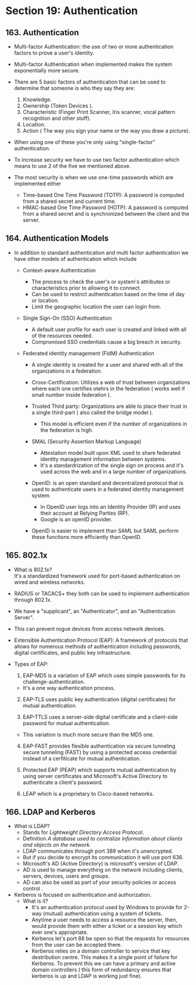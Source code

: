 # Section 19: Authentication  

## 163. Authentication  

* Multi-factor Authentication: the use of two or more authentication factors to prove a user's identity.
* Multi-factor Authentication when implemented makes the system exponentially more secure.  


* There are 5 basic factors of authentication that can be used to determine that someone is who they say they are:  
  1. Knowledge.
  2. Ownership (Token Devices ).
  3. Characteristic (Finger Print Scanner, Iris scanner, vocal pattern recognition and other stuff).
  4. Location.
  5. Action ( The way you sign your name or the way you draw a picture).  

* When using one of these you're only using "single-factor" authentication.  
* To increase security we have to use two factor authentication which means to use 2 of the five we mentioned above.
* The most security is when we use one-time passwords which are implemented either  
  * Time-based One Time Password (TOTP): A password is computed from a shared secret and current time.  
  * HMAC-based One Time Password (HOTP): A password is computed from a shared secret and is synchronized between the client and the server.  

## 164. Authentication Models  

* In addition to standard authentication and multi factor authentication we have other models of authentication which include  

  * Context-aware Authentication  
    * The process to check the user's or system's attributes or characteristics prior to allowing it to connect.
    * Can be used to restrict authentication based on the time of day or location.
    * Limit the geographic location the user can login from.  

  * Single Sign-On (SSO) Authentication
    * A default user profile for each user is created and linked with all of the resources needed.  
    * Compromised SSO credentials cause a big breach in security.

  * Federated identity management (FIdM) Authentication  
    * A single identity is created for a user and shared with all of the organizations in a federation.  
    * Cross-Certification: Utilizes a web of trust between organizations where each one certifies otehrs in the federation ( works well if small number inside federation ).  
    * Trusted Third party: Organizations are able to place their trust in a single third-part ( also called the bridge model ).
      * This model is  efficient even if the number of organizations in the federation is high.  

    * SMAL (Security Assertion Markup Language)  
      * Attestation model built upon XML used to share federated identity management information between systems.  
      * It's a standardrization of the single sign on process and it's used across the web and in a large number of organizations.  
    * OpenID: is an open standard and decentralized protocol that is used to authenticate users in a federated identity management system.
      * In OpenID user logs into an Identity Provider (IP) and uses their account at Relying Parties (RP).
      * Google is an openID provider.  
    * OpenID is easier to implement than SAML but SAML perform these functions more efficiently than OpenID.  

## 165. 802.1x  

* What is 802.1x?  
It's a standardized framework used for port-based authentication on wired and wireless networks.  

* RADIUS or TACACS+  they both can be used to implement authentication through 802.1x.
* We have a "supplicant", an "Authenticator", and an "Authentication Server". 
* This can prevent rogue devices from access network devices.  
* Extensible Authentication Protocol (EAP): A framework of protocols that allows for numerous methods of authentication including passwords, digital certificates, and public key infrastructure.  
* Types of EAP:  
  1. EAP-MD5 is a variation of EAP which uses simple passwords for its challenge-authentication.
  * It's a one way authentication process.  

  2. EAP-TLS uses public key authentication (digital certificates) for mutual authentication. 

  3. EAP-TTLS uses a server-side digital certificate and a client-side password for mutual authentication.
  * This variation is much more secure than the MD5 one.

  4. EAP-FAST provides flexible authentication via secure tunneling secure tunneling (FAST) by using  a protected access credential instead of a cerfiticate for mutual authentication.  


  5. Protected EAP (PEAP) which supports mutual authentication by using server certificates and Microsoft's Active Directory to authenticate a client's password. 

  6. LEAP which is a proprietary to Cisco-based networks.  

## 166. LDAP and Kerberos  

* What is LDAP?  
  * Stands for *Lightweight Directory Access Protocol*.
  * Definition *A database used to centralize information about clients and objects on the network*.  
  * LDAP communicates through port 389 when it's unencrypted.
  * But if you decide to encrypt its communication it will use port 636.  
  * Microsoft's AD (Active Directory) is microsoft's version of LDAP.
  * AD is used to manage everything on the network including clients, servers, devices, users and groups.  
  * AD can also be used as part of your security policies or access control .
* Kerberos is focused on authentication and authorization.
  * What is it?  
    * It's an authentication protocol used by Windows to provide for 2-way (mutual) authentication using a system of tickets.  
    * Anytime a user needs to access a resource the server, then, would provide them with either a ticket or a session key which ever one's appropriate.
    * Kerberos let's port 88 be open so that the requests for resources from the user can be accepted there.  
    * Kerberos relies on a domain controller to service that key destribution centre. This makes it a single point of failure for Kerberos. To prevent this we can have a primary and active domain controllers ( this form of redundancy ensures that kerberos is up and LDAP is working just fine).